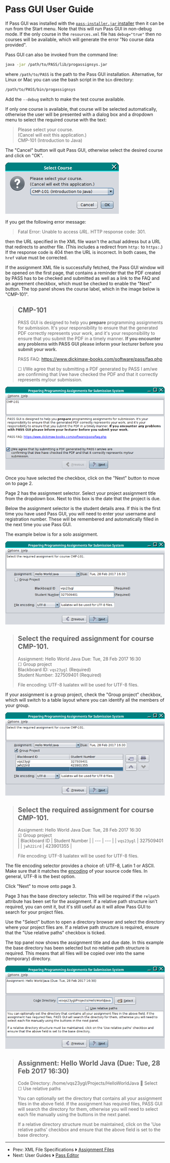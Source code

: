 # Pass GUI User Guide

If Pass GUI was installed with the [`pass-installer.jar` installer](install.md)
then it can be run from the Start menu. Note that this will run
Pass GUI in non-debug mode. If the only course in the `resources.xml` file
has `debug="true"` then no courses will be available, which will
generate the error "No course data provided".

Pass GUI can also be invoked from the command line:
```bash
java -jar /path/to/PASS/lib/progassignsys.jar
```
where `/path/to/PASS` is the path to the Pass GUI installation.
Alternative, for Linux or Mac you can use the bash script in the
`bin` directory:
```bash
/path/to/PASS/bin/progassignsys
```
Add the `--debug` switch to make the test course available.

If only one course is available, that course will be selected
automatically, otherwise the user will be presented with a dialog
box and a dropdown menu to select the required course with the text:

> Please select your course.  
> (Cancel will exit this application.)  
> CMP-101 (Introduction to Java)

The "Cancel" button will quit Pass GUI, otherwise select the desired
course and click on "OK".

![Course selection dialog box](images/pass-gui-course-selector.png)

If you get the following error message:

> Fatal Error: Unable to access _URL_. HTTP response code: 301.

then the URL specified in the XML file wasn't the actual address but
a URL that redirects to another file. (This includes a redirect from
`http:` to `https:`.) If the response code is 404 then the URL
is incorrect. In both cases, the `href` value must be corrected.

If the assignment XML file is successfully fetched, the Pass GUI
window will be opened on the first page, that contains a reminder
that the PDF created by PASS has to be checked and submitted as well
as a link to the FAQ and an agreement checkbox, which must be
checked to enable the "Next" button. The top panel shows the course
label, which in the image below is "CMP-101".

> CMP-101  
> ---  
> PASS GUI is designed to help you **prepare** programming assignments for submission. It's your responsibility to ensure that the generated PDF correctly represents your work, and it's your responsibility to ensure that you submit the PDF in a timely manner. **If you encounter any problems with PASS GUI please inform your lecturer before you submit your work.**  
>  
> PASS FAQ: <https://www.dickimaw-books.com/software/pass/faq.php>  
>  
> ☐ I/We agree that by submitting a PDF generated by PASS I am/we are confirming that I/we have checked the PDF and that it correctly represents my/our submission.

![Page 1 Pass GUI Agreement Panel](images/pass-gui-cmp101-agreement-panel.png)

Once you have selected the checkbox, click on the "Next" button to
move on to page 2.

Page 2 has the assignment selector. Select your project assignment
title from the dropdown box. Next to this box is the date that the
project is due.

Below the assignment selector is the student details area. If this
is the first time you have used Pass GUI, you will need to enter
your username and registration number. These will be remembered and
automatically filled in the next time you use Pass GUI.

The example below is for a solo assignment.

![Page 2 Pass GUI Assignment Selector Panel for Solo Project](images/pass-gui-cmp101-solo-assignment-panel.png)

> Select the required assignment for course CMP-101.  
> ---  
> Assignment: Hello World Java Due: Tue, 28 Feb 2017 16:30  
> ☐ Group project  
> Blackboard ID: `vqs23ygl` (Required)  
> Student Number: 327509401 (Required)  
>   
> File encoding: UTF-8 lualatex will be used for UTF-8 files.

If your assignment is a group project, check the "Group project"
checkbox, which will switch to a table layout where you can identify
all the members of your group.

![Page 2 Pass GUI Assignment Selector Panel for Group Project](images/pass-gui-cmp101-group-assignment-panel.png)

> Select the required assignment for course CMP-101.  
> ---  
> Assignment: Hello World Java Due: Tue, 28 Feb 2017 16:30  
> ☑ Group project  
> | Blackboard ID | Student Number |
> | --- | --- |
> | `vqs23ygl` | 327509401 |
> | `jwh22ird` | 423901355 |
>   
> File encoding: UTF-8 lualatex will be used for UTF-8 files.

The file encoding selector provides a choice of: UTF-8, Latin 1 or
ASCII. Make sure that it matches the [encoding](https://dickimaw-books.com/blog/binary-files-text-files-and-file-encodings/) of your source code
files. In general, UTF-8 is the best option.

Click "Next" to move onto page 3.

Page 3 has the base directory selector. This will be required if the
`relpath` attribute has been set for the assignment. If a relative
path structure isn't required, you can omit it, but it's still
useful as it will allow Pass GUI to search for your project files.

Use the "Select" button to open a directory browser and select the
directory where your project files are. If a relative path structure
is required, ensure that the "Use relative paths" checkbox is
ticked.

The top panel now shows the assignment title and due date. In this
example the base directory has been selected but no relative path
structure is required. This means that all files will be copied over
into the same (temporary) directory.

![Page 3 Pass GUI Base Directory Selector Panel](images/pass-gui-cmp101-base-dir-panel.png)

> Assignment: Hello World Java (Due: Tue, 28 Feb 2017 16:30)  
> ---  
> Code Directory: /home/vqs23ygl/Projects/HelloWorldJava 📂 Select  
> ☐ Use relative paths  
>  
> You can optionally set the directory that contains all your assignment files in the above field. If the assignment has required files, PASS GUI will search the directory for them, otherwise you will need to select each file manually using the buttons in the next panel.  
>  
> If a relative directory structure must be maintained, click on the 'Use relative paths' checkbox and ensure that the above field is set to the base directory.




---

 - Prev: XML File Specifications ⏵ [Assignment Files](assignmentxml.md)
 - Next: User Guides ⏵ [Pass Editor](passeditor.md)
